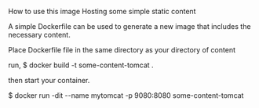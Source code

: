 How to use this image Hosting some simple static content

A simple Dockerfile can be used to generate a new image that includes the necessary content.

Place Dockerfile file in the same directory as your directory of content

run, $ docker build -t some-content-tomcat .

then start your container.

$ docker run -dit --name mytomcat -p 9080:8080 some-content-tomcat
